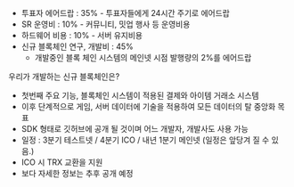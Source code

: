 + 투표자 에어드랍 : 35% -  투표자들에게 24시간 주기로 에어드랍
+ SR 운영비 : 10% - 커뮤니티, 밋업 행사 등 운영비용
+ 하드웨어 비용 : 10% - 서버 유지비용
+ 신규 블록체인 연구, 개발비 : 45%
    - 개발중인 블록 체인 시스템의 메인넷 시점 발행량의 2%를 에어드랍


우리가 개발하는 신규 블록체인은?

+ 첫번째 주요 기능, 블록체인 시스템이 적용된 결제와 아이템 거래소 시스템
+ 이후 단계적으로 게임, 서버 데이터에 기술을 적용하여 모든 데이터의 탈 중앙화 목표
+ SDK 형태로 깃허브에 공개 될 것이며 어느 개발자, 개발사도 사용 가능
+ 일정 : 3분기 테스트넷 \/ 4분기 ICO \/ 내년 1분기 메인넷 
    (일정은 앞당겨 질 수 있음.)
+ ICO 시 TRX 교환을 지원
+ 보다 자세한 정보는 추후 공개 예정
